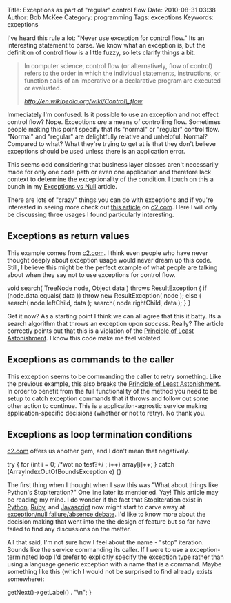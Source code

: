 Title: Exceptions as part of "regular" control flow
Date: 2010-08-31 03:38
Author: Bob McKee
Category: programming
Tags: exceptions
Keywords: exceptions

I've heard this rule a lot: "Never use exception for control flow." Its
an interesting statement to parse. We know what an exception is, but the
definition of control flow is a little fuzzy, so lets clarify things a
bit.

> In computer science, control flow (or alternatively, flow of control)
> refers to the order in which the individual statements, instructions,
> or function calls of an imperative or a declarative program are
> executed or evaluated.
>
> <cite><a href="http://en.wikipedia.org/wiki/Control\_flow">http://en.wikipedia.org/wiki/Control\_flow</a></cite>

Immediately I'm confused. Is it possible to use an exception and not
effect control flow? Nope. Exceptions *are* a means of controlling flow.
Sometimes people making this point specify that its "normal" or
"regular" control flow. "Normal" and "regular" are delightfully relative
and unhelpful. Normal? Compared to what? What they're trying to get at
is that they don't believe exceptions should be used unless there is an
application error.

This seems odd considering that business layer classes aren't
necessarily made for only one code path or even one application and
therefore lack context to determine the exceptionality of the condition.
I touch on this a bunch in my 
[Exceptions vs Null](|filename|/articles/exceptions-vs-null.md) article.

There are lots of "crazy" things you can do with exceptions and if
you're interested in seeing more check out [this article][] on
[c2.com][]. Here I will only be discussing three usages I found
particularly interesting.

## Exceptions as return values

This example comes from [c2.com][]. I think even people who have never
thought deeply about exception usage would never dream up this code.
Still, I believe this might be the perfect example of what people are
talking about when they say not to use exceptions for control flow.

<div class="code java" markdown="1">
    void search( TreeNode node, Object data ) throws ResultException {
        if (node.data.equals( data ))
            throw new ResultException( node );
        else {
            search( node.leftChild, data );
            search( node.rightChild, data );
        }
    }
</div>

Get it now? As a starting point I think we can all agree that this it
batty. Its a search algorithm that throws an exception upon *success*.
Really? The article correctly points out that this is a violation of the
[Principle of Least Astonishment][]. I know this code make me feel
violated.

## Exceptions as commands to the caller

<div class="code php" markdown="1">
    <?} catch(MyService_Exception_CouldNotBeReached $e) {
        throw new MyOtherService_Exception_Retry("Couldn't reach my service, retry!");
    }
</div>

This exception seems to be commanding the caller to retry something.
Like the previous example, this also breaks the [Principle of Least
Astonishment][]. In order to benefit from the full functionality of the
method you need to be setup to catch exception commands that it throws
and follow out some other action to continue. This is a
application-agnostic service making application-specific decisions
(whether or not to retry). No thank you.

## Exceptions as loop termination conditions

[c2.com][] offers us another gem, and I don't mean that negatively.

<div class="code java" markdown="1">
    try {
        for (int i = 0; /*wot no test?*/ ; i++)
            array[i]++;
    } catch (ArrayIndexOutOfBoundsException e) {}
</div>

The first thing when I thought when I saw this was "What about things
like Python's StopIteration?" One line later its mentioned. Yay! This
article may be reading my mind. I do wonder if the fact that
StopIteration exist in [Python][], [Ruby][], and [Javascript][] now
might start to carve away at [exception/null failure/absence debate](|filename|/articles/exceptions-vs-null.md).
I'd like to know more about the decision making that went into the the
design of feature but so far have failed to find any discussions on the
matter.

All that said, I'm not sure how I feel about the name - "stop"
iteration. Sounds like the service commanding its caller. If I were to
use a exception-terminated loop I'd prefer to explicitly specify the
exception type rather than using a language generic exception with a
name that is a command. Maybe something like this (which I would not be
surprised to find already exists somewhere):

<div class="code php" markdown="1">
    <?until(RecordNotFoundException $e) {
        print $recordSet->getNext()->getLabel() . "\n";
    }
</div>

[http://en.wikipedia.org/wiki/Control\_flow]: http://en.wikipedia.org/wiki/Control_flow
[Exceptions vs Null]: http://blog.bywires.com/2010/08/exceptions-vs-null.html
[this article]: http://c2.com/cgi/wiki?DontUseExceptionsForFlowControl
[c2.com]: http://c2.com/
[Principle of Least Astonishment]: http://c2.com/cgi/wiki?PrincipleOfLeastAstonishment
[Python]: http://docs.python.org/library/exceptions.html#exceptions.StopIteration
[Ruby]: http://books.google.com/books?id=jcUbTcr5XWwC&pg=PA138&lpg=PA138&dq=stopiteration+in+ruby&source=bl&ots=fHIjsb4sdD&sig=6TYYoWQX9zw-un9WPZMa4qk-UrA&hl=en&ei=1-N6TOefCIaKlwfT7bSzCg&sa=X&oi=book_result&ct=result&resnum=8&ved=0CDsQ6AEwBw#v=onepage&q=stopiteration%20in%20ruby&f=false
[Javascript]: https://developer.mozilla.org/en/JavaScript/Guide/Iterators_and_Generators
